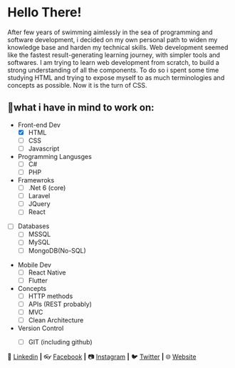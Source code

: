 # Hello There! 
After few years of swimming aimlessly in the sea of programming and software development, i decided on my own personal path to widen my knowledge base and harden my technical skills.
Web development seemed like the fastest result-generating learning journey, with simpler tools and softwares.
I am trying to learn web development from scratch, to build a strong understanding of all the components.
To do so i spent some time studying HTML and trying to expose myself to as much terminologies and concepts as possible. Now it is the turn of CSS.
## 🧠what i have in mind to work on:
- Front-end Dev
  - [x] HTML
  - [ ] CSS
  - [ ] Javascript
- Programming Langusges
  - [ ] C#
  - [ ] PHP
- Framewroks
  - [ ] .Net 6 (core)
  - [ ] Laravel
  - [ ] JQuery
  - [ ] React
- [ ] Databases
  - [ ] MSSQL
  - [ ] MySQL
  - [ ] MongoDB(No-SQL)
- Mobile Dev
  - [ ] React Native
  - [ ] Flutter
- Concepts
  - [ ] HTTP methods
  - [ ] APIs (REST probably)
  - [ ] MVC
  - [ ] Clean Architecture
- Version Control
  - [ ] GIT (including github)


👔 [Linkedin][linkedin] **|** 
:eyeglasses: [Facebook][facebook] **|** 
📷 [Instagram][instagram] **|** 
🐦 [Twitter][twitter] **|** 
🌐 [Website][website]


[twitter]: https://twitter.com/victoriensuk
[instagram]: https://www.instagram.com/victoriensukarieh/
[linkedin]: https://www.linkedin.com/in/victorien-sukarieh/
[facebook]: https://www.facebook.com/vsukarieh/
[website]: https://victoriensukarieh.info/
